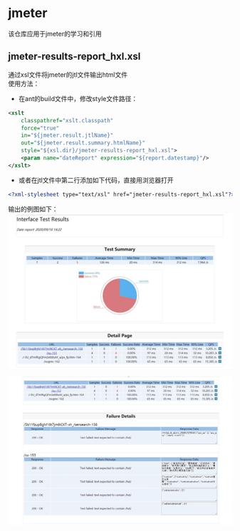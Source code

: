 # jmeter
该仓库应用于jmeter的学习和引用

## jmeter-results-report_hxl.xsl
通过xsl文件将jmeter的jtl文件输出html文件  
使用方法：  
* 在ant的build文件中，修改style文件路径：  
```xml
<xslt
    classpathref="xslt.classpath"
    force="true"
    in="${jmeter.result.jtlName}"
    out="${jmeter.result.summary.htmlName}"
    style="${xsl.dir}/jmeter-results-report_hxl.xsl">
    <param name="dateReport" expression="${report.datestamp}"/>
</xslt>
```
* 或者在jtl文件中第二行添加如下代码，直接用浏览器打开
```xml
<?xml-stylesheet type="text/xsl" href="jmeter-results-report_hxl.xsl"?>
```

输出的例图如下：  
<img src="docs/images/screen-report_hxl_1.jpg" width="800px" style="margin:auto;display:block">

<img src="docs/images/screen-report_hxl_2.jpg" width="800px" style="margin:auto;display:block">

